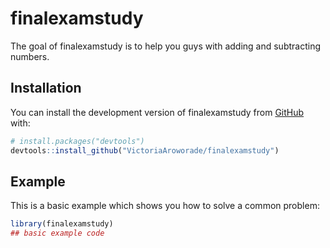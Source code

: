 
<!-- README.md is generated from README.Rmd. Please edit that file -->

# finalexamstudy

<!-- badges: start -->
<!-- badges: end -->

The goal of finalexamstudy is to help you guys with adding and
subtracting numbers.

## Installation

You can install the development version of finalexamstudy from
[GitHub](https://github.com/) with:

``` r
# install.packages("devtools")
devtools::install_github("VictoriaAroworade/finalexamstudy")
```

## Example

This is a basic example which shows you how to solve a common problem:

``` r
library(finalexamstudy)
## basic example code
```
